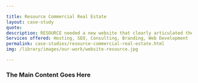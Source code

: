 ```yaml
---

title: Resource Commercial Real Estate
layout: case-study
quote: 
description: RESOURCE needed a new website that clearly articulated their brand, reached their users and converted leads. Skymouse built them a custom Wordpress them, helped them write their web copy and oversaw design and layout for the new site. Traffic has since then increased by 30%. 
Services offered: Hosting, SEO, Consulting, Branding, Web Development
permalink: case-studies/resource-commercial-real-estate.html
img: /library/images/our-work/website-resource.jpg

---
```


### The Main Content Goes Here